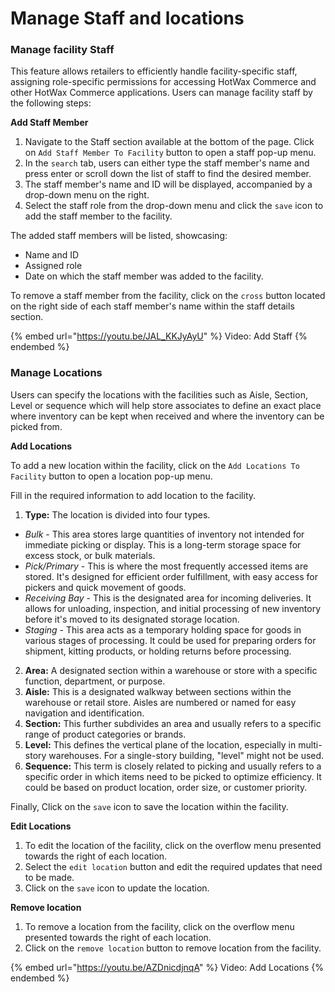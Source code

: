# Manage Staff and locations

### Manage facility Staff

This feature allows retailers to efficiently handle facility-specific staff, assigning role-specific permissions for accessing HotWax Commerce and other HotWax Commerce applications. Users can manage facility staff by the following steps:

**Add Staff Member**

1. Navigate to the Staff section available at the bottom of the page. Click on `Add Staff Member To Facility` button to open a staff pop-up menu.
2. In the `search` tab, users can either type the staff member's name and press enter or scroll down the list of staff to find the desired member.
3. The staff member's name and ID will be displayed, accompanied by a drop-down menu on the right.
4. Select the staff role from the drop-down menu and click the `save` icon to add the staff member to the facility.

The added staff members will be listed, showcasing:

* Name and ID
* Assigned role
* Date on which the staff member was added to the facility.

To remove a staff member from the facility, click on the `cross` button located on the right side of each staff member's name within the staff details section.

{% embed url="https://youtu.be/JAL_KKJyAyU" %}
Video: Add Staff
{% endembed %}

### Manage Locations

Users can specify the locations with the facilities such as Aisle, Section, Level or sequence which will help store associates to define an exact place where inventory can be kept when received and where the inventory can be picked from.

**Add Locations**

To add a new location within the facility, click on the `Add Locations To Facility` button to open a location pop-up menu.

Fill in the required information to add location to the facility.

1. **Type:** The location is divided into four types.

* _Bulk_ - This area stores large quantities of inventory not intended for immediate picking or display. This is a long-term storage space for excess stock, or bulk materials.
* _Pick/Primary_ - This is where the most frequently accessed items are stored. It's designed for efficient order fulfillment, with easy access for pickers and quick movement of goods.
* _Receiving Bay_ - This is the designated area for incoming deliveries. It allows for unloading, inspection, and initial processing of new inventory before it's moved to its designated storage location.
* _Staging_ - This area acts as a temporary holding space for goods in various stages of processing. It could be used for preparing orders for shipment, kitting products, or holding returns before processing.

2. **Area:** A designated section within a warehouse or store with a specific function, department, or purpose.
3. **Aisle:** This is a designated walkway between sections within the warehouse or retail store. Aisles are numbered or named for easy navigation and identification.
4. **Section:** This further subdivides an area and usually refers to a specific range of product categories or brands.
5. **Level:** This defines the vertical plane of the location, especially in multi-story warehouses. For a single-story building, "level" might not be used.
6. **Sequence:** This term is closely related to picking and usually refers to a specific order in which items need to be picked to optimize efficiency. It could be based on product location, order size, or customer priority.

Finally, Click on the `save` icon to save the location within the facility.

**Edit Locations**

1. To edit the location of the facility, click on the overflow menu presented towards the right of each location.
2. Select the `edit location` button and edit the required updates that need to be made.
3. Click on the `save` icon to update the location.

**Remove location**

1. To remove a location from the facility, click on the overflow menu presented towards the right of each location.
2. Click on the `remove location` button to remove location from the facility.

{% embed url="https://youtu.be/AZDnicdjnqA" %}
Video: Add Locations
{% endembed %}
